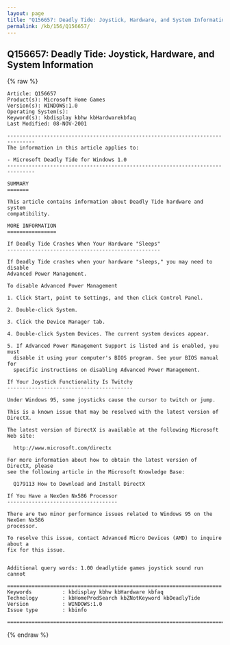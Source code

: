 ```yaml
---
layout: page
title: "Q156657: Deadly Tide: Joystick, Hardware, and System Information"
permalink: /kb/156/Q156657/
---
```


## Q156657: Deadly Tide: Joystick, Hardware, and System Information

{% raw %}

	Article: Q156657
	Product(s): Microsoft Home Games
	Version(s): WINDOWS:1.0
	Operating System(s): 
	Keyword(s): kbdisplay kbhw kbHardwarekbfaq
	Last Modified: 08-NOV-2001
	
	-------------------------------------------------------------------------------
	The information in this article applies to:
	
	- Microsoft Deadly Tide for Windows 1.0 
	-------------------------------------------------------------------------------
	
	SUMMARY
	=======
	
	This article contains information about Deadly Tide hardware and system
	compatibility.
	
	MORE INFORMATION
	================
	
	If Deadly Tide Crashes When Your Hardware "Sleeps"
	--------------------------------------------------
	
	If Deadly Tide crashes when your hardware "sleeps," you may need to disable
	Advanced Power Management.
	
	To disable Advanced Power Management
	
	1. Click Start, point to Settings, and then click Control Panel.
	
	2. Double-click System.
	
	3. Click the Device Manager tab.
	
	4. Double-click System Devices. The current system devices appear.
	
	5. If Advanced Power Management Support is listed and is enabled, you must
	  disable it using your computer's BIOS program. See your BIOS manual for
	  specific instructions on disabling Advanced Power Management.
	
	If Your Joystick Functionality Is Twitchy
	-----------------------------------------
	
	Under Windows 95, some joysticks cause the cursor to twitch or jump.
	
	This is a known issue that may be resolved with the latest version of DirectX.
	
	The latest version of DirectX is available at the following Microsoft Web site:
	
	  http://www.microsoft.com/directx
	
	For more information about how to obtain the latest version of DirectX, please
	see the following article in the Microsoft Knowledge Base:
	
	  Q179113 How to Download and Install DirectX
	
	If You Have a NexGen Nx586 Processor
	------------------------------------
	
	There are two minor performance issues related to Windows 95 on the NexGen Nx586
	processor.
	
	To resolve this issue, contact Advanced Micro Devices (AMD) to inquire about a
	fix for this issue.
	
	
	Additional query words: 1.00 deadlytide games joystick sound run cannot
	
	======================================================================
	Keywords          : kbdisplay kbhw kbHardware kbfaq
	Technology        : kbHomeProdSearch kbZNotKeyword kbDeadlyTide
	Version           : WINDOWS:1.0
	Issue type        : kbinfo
	
	=============================================================================
	

{% endraw %}

